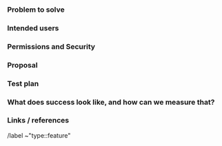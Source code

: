 <!--
SPDX-FileCopyrightText: 2022 Fluid Attacks <development@fluidattacks.com>

SPDX-License-Identifier: MPL-2.0
-->

<!-- Issues are public, they should not contain confidential information -->

### Problem to solve

### Intended users

### Permissions and Security

### Proposal

### Test plan

### What does success look like, and how can we measure that?

### Links / references

/label ~"type::feature"
